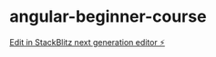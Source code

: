 # angular-beginner-course

[Edit in StackBlitz next generation editor ⚡️](https://stackblitz.com/~/github.com/alekspanteli/angular-beginner-course)